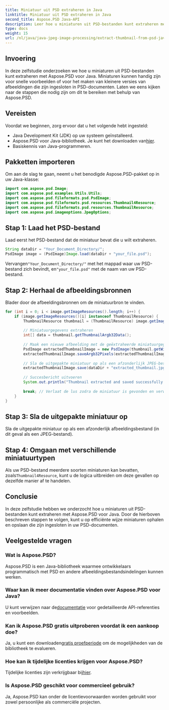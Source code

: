 ```yaml
---
title: Miniatuur uit PSD extraheren in Java
linktitle: Miniatuur uit PSD extraheren in Java
second_title: Aspose.PSD Java-API
description: Leer hoe u miniaturen uit PSD-bestanden kunt extraheren met Aspose.PSD voor Java. Deze stapsgewijze handleiding behandelt alles, van het instellen tot het opslaan van geëxtraheerde afbeeldingen.
type: docs
weight: 15
url: /nl/java/java-jpeg-image-processing/extract-thumbnail-from-psd-java/
---
```

## Invoering
In deze zelfstudie onderzoeken we hoe u miniaturen uit PSD-bestanden kunt extraheren met Aspose.PSD voor Java. Miniaturen kunnen handig zijn voor snelle voorbeelden of voor het maken van kleinere versies van afbeeldingen die zijn ingesloten in PSD-documenten. Laten we eens kijken naar de stappen die nodig zijn om dit te bereiken met behulp van Aspose.PSD.
## Vereisten
Voordat we beginnen, zorg ervoor dat u het volgende hebt ingesteld:
- Java Development Kit (JDK) op uw systeem geïnstalleerd.
-  Aspose.PSD voor Java-bibliotheek. Je kunt het downloaden van[hier](https://releases.aspose.com/psd/java/).
- Basiskennis van Java-programmeren.
## Pakketten importeren
Om aan de slag te gaan, neemt u het benodigde Aspose.PSD-pakket op in uw Java-klasse:
```java
import com.aspose.psd.Image;
import com.aspose.psd.examples.Utils.Utils;
import com.aspose.psd.fileformats.psd.PsdImage;
import com.aspose.psd.fileformats.psd.resources.Thumbnail4Resource;
import com.aspose.psd.fileformats.psd.resources.ThumbnailResource;
import com.aspose.psd.imageoptions.JpegOptions;
```
## Stap 1: Laad het PSD-bestand
Laad eerst het PSD-bestand dat de miniatuur bevat die u wilt extraheren.
```java
String dataDir = "Your_Document_Directory/";
PsdImage image = (PsdImage)Image.load(dataDir + "your_file.psd");
```
 Vervangen`"Your_Document_Directory/"` met het mappad waar uw PSD-bestand zich bevindt, en`"your_file.psd"` met de naam van uw PSD-bestand.
## Stap 2: Herhaal de afbeeldingsbronnen
Blader door de afbeeldingsbronnen om de miniatuurbron te vinden.
```java
for (int i = 0; i < image.getImageResources().length; i++) {
    if (image.getImageResources()[i] instanceof ThumbnailResource) {
        ThumbnailResource thumbnail = (ThumbnailResource) image.getImageResources()[i];
        
        // Miniatuurgegevens extraheren
        int[] data = thumbnail.getThumbnailArgb32Data();
        
        // Maak een nieuwe afbeelding met de geëxtraheerde miniatuurgegevens
        PsdImage extractedThumbnailImage = new PsdImage(thumbnail.getWidth(), thumbnail.getHeight());
        extractedThumbnailImage.saveArgb32Pixels(extractedThumbnailImage.getBounds(), data);
        
        // Sla de uitgepakte miniatuur op als een afzonderlijk JPEG-bestand
        extractedThumbnailImage.save(dataDir + "extracted_thumbnail.jpg", new JpegOptions());
        
        // Succesbericht uitvoeren
        System.out.println("Thumbnail extracted and saved successfully.");
        
        break; // Verlaat de lus zodra de miniatuur is gevonden en verwerkt
    }
}
```
## Stap 3: Sla de uitgepakte miniatuur op
Sla de uitgepakte miniatuur op als een afzonderlijk afbeeldingsbestand (in dit geval als een JPEG-bestand).
## Stap 4: Omgaan met verschillende miniatuurtypen
 Als uw PSD-bestand meerdere soorten miniaturen kan bevatten, zoals`Thumbnail4Resource`, kunt u de logica uitbreiden om deze gevallen op dezelfde manier af te handelen.

## Conclusie
In deze zelfstudie hebben we onderzocht hoe u miniaturen uit PSD-bestanden kunt extraheren met Aspose.PSD voor Java. Door de hierboven beschreven stappen te volgen, kunt u op efficiënte wijze miniaturen ophalen en opslaan die zijn ingesloten in uw PSD-documenten.

## Veelgestelde vragen
### Wat is Aspose.PSD?
Aspose.PSD is een Java-bibliotheek waarmee ontwikkelaars programmatisch met PSD en andere afbeeldingsbestandsindelingen kunnen werken.
### Waar kan ik meer documentatie vinden over Aspose.PSD voor Java?
 U kunt verwijzen naar de[documentatie](https://reference.aspose.com/psd/java/) voor gedetailleerde API-referenties en voorbeelden.
### Kan ik Aspose.PSD gratis uitproberen voordat ik een aankoop doe?
 Ja, u kunt een downloaden[gratis proefperiode](https://releases.aspose.com/) om de mogelijkheden van de bibliotheek te evalueren.
### Hoe kan ik tijdelijke licenties krijgen voor Aspose.PSD?
 Tijdelijke licenties zijn verkrijgbaar bij[hier](https://purchase.aspose.com/temporary-license/).
### Is Aspose.PSD geschikt voor commercieel gebruik?
Ja, Aspose.PSD kan onder de licentievoorwaarden worden gebruikt voor zowel persoonlijke als commerciële projecten.
